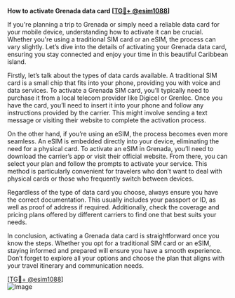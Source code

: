 **How to activate Grenada data card [[TG💪+ @esim1088](https://t.me/s/esim1088)]**

If you're planning a trip to Grenada or simply need a reliable data card for your mobile device, understanding how to activate it can be crucial. Whether you're using a traditional SIM card or an eSIM, the process can vary slightly. Let’s dive into the details of activating your Grenada data card, ensuring you stay connected and enjoy your time in this beautiful Caribbean island.

Firstly, let’s talk about the types of data cards available. A traditional SIM card is a small chip that fits into your phone, providing you with voice and data services. To activate a Grenada SIM card, you’ll typically need to purchase it from a local telecom provider like Digicel or Grenlec. Once you have the card, you’ll need to insert it into your phone and follow any instructions provided by the carrier. This might involve sending a text message or visiting their website to complete the activation process.

On the other hand, if you’re using an eSIM, the process becomes even more seamless. An eSIM is embedded directly into your device, eliminating the need for a physical card. To activate an eSIM in Grenada, you’ll need to download the carrier’s app or visit their official website. From there, you can select your plan and follow the prompts to activate your service. This method is particularly convenient for travelers who don’t want to deal with physical cards or those who frequently switch between devices.

Regardless of the type of data card you choose, always ensure you have the correct documentation. This usually includes your passport or ID, as well as proof of address if required. Additionally, check the coverage and pricing plans offered by different carriers to find one that best suits your needs.

In conclusion, activating a Grenada data card is straightforward once you know the steps. Whether you opt for a traditional SIM card or an eSIM, staying informed and prepared will ensure you have a smooth experience. Don’t forget to explore all your options and choose the plan that aligns with your travel itinerary and communication needs.

[[TG💪+ @esim1088](https://t.me/s/esim1088)]  
![Image](https://i.postimg.cc/Y0z9fWf4/image.png)